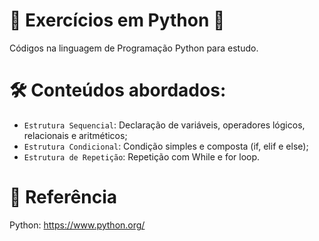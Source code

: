 # 📝 Exercícios em Python 🐍

Códigos na linguagem de Programação Python para estudo.

# 🛠️ Conteúdos abordados:

- `Estrutura Sequencial`: Declaração de variáveis, operadores lógicos, relacionais e aritméticos;
- `Estrutura Condicional`: Condição simples e composta (if, elif e else);
- `Estrutura de Repetição`: Repetição com While e for loop.


# 📖 Referência

Python: https://www.python.org/

